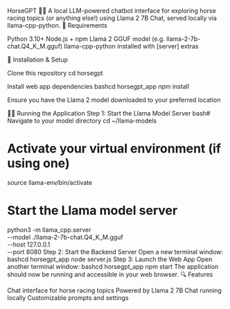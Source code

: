 HorseGPT 🐎💬
A local LLM-powered chatbot interface for exploring horse racing topics (or anything else!) using Llama 2 7B Chat, served locally via llama-cpp-python.
🧠 Requirements

Python 3.10+
Node.js + npm
Llama 2 GGUF model (e.g. llama-2-7b-chat.Q4_K_M.gguf)
llama-cpp-python installed with [server] extras

🚀 Installation & Setup

Clone this repository
cd horsegpt

Install web app dependencies
bashcd horsegpt_app
npm install

Ensure you have the Llama 2 model downloaded to your preferred location

🏃‍♂️ Running the Application
Step 1: Start the Llama Model Server
bash# Navigate to your model directory
cd ~/llama-models

# Activate your virtual environment (if using one)
source llama-env/bin/activate

# Start the Llama model server
python3 -m llama_cpp.server \
  --model ./llama-2-7b-chat.Q4_K_M.gguf \
  --host 127.0.0.1 \
  --port 8080
Step 2: Start the Backend Server
Open a new terminal window:
bashcd horsegpt_app
node server.js
Step 3: Launch the Web App
Open another terminal window:
bashcd horsegpt_app
npm start
The application should now be running and accessible in your web browser.
🔍 Features

Chat interface for horse racing topics
Powered by Llama 2 7B Chat running locally
Customizable prompts and settings

